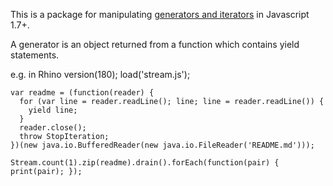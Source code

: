 This is a package for manipulating [generators and iterators](https://developer.mozilla.org/en/JavaScript/Guide/Iterators_and_Generators) in Javascript 1.7+.

A generator is an object returned from a function which contains yield statements.

e.g. in Rhino
    version(180);
    load('stream.js');
    
    var readme = (function(reader) {
      for (var line = reader.readLine(); line; line = reader.readLine()) {
        yield line;
      }
      reader.close();
      throw StopIteration;
    })(new java.io.BufferedReader(new java.io.FileReader('README.md')));
    
    Stream.count(1).zip(readme).drain().forEach(function(pair) { print(pair); });
